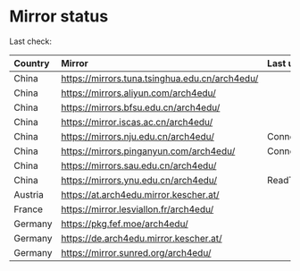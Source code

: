 <script src="./time.js"></script>
# Mirror status
Last check: <script type="text/javascript">localize(1675837448.718562);</script>

|Country|Mirror|Last update|
|:------|:-----|:----------|
|China|https://mirrors.tuna.tsinghua.edu.cn/arch4edu/|<script type="text/javascript">localize(1675794889);</script>|
|China|https://mirrors.aliyun.com/arch4edu/|<script type="text/javascript">localize(1675794889);</script>|
|China|https://mirrors.bfsu.edu.cn/arch4edu/|<script type="text/javascript">localize(1675794889);</script>|
|China|https://mirror.iscas.ac.cn/arch4edu/|<script type="text/javascript">localize(1675794889);</script>|
|China|https://mirrors.nju.edu.cn/arch4edu/|ConnectTimeout|
|China|https://mirrors.pinganyun.com/arch4edu/|ConnectionError|
|China|https://mirrors.sau.edu.cn/arch4edu/|<script type="text/javascript">localize(1673850842);</script>|
|China|https://mirrors.ynu.edu.cn/arch4edu/|ReadTimeout|
|Austria|https://at.arch4edu.mirror.kescher.at/|<script type="text/javascript">localize(1675794889);</script>|
|France|https://mirror.lesviallon.fr/arch4edu/|<script type="text/javascript">localize(1675708418);</script>|
|Germany|https://pkg.fef.moe/arch4edu/|<script type="text/javascript">localize(1675794889);</script>|
|Germany|https://de.arch4edu.mirror.kescher.at/|<script type="text/javascript">localize(1675794889);</script>|
|Germany|https://mirror.sunred.org/arch4edu/|<script type="text/javascript">localize(1675794889);</script>|

<script src="./tablefilter/tablefilter.js"></script>
<script src="./table.js"></script>